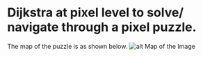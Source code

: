 # Dijkstra at pixel level to solve/ navigate through a pixel puzzle.
The map of the puzzle is as shown below.
![alt Map of the Image](https://github.com/HKyatham/Pixel_Puzzle_Using_Dijstra/blob/[branch]/image.jpg?raw=true)
